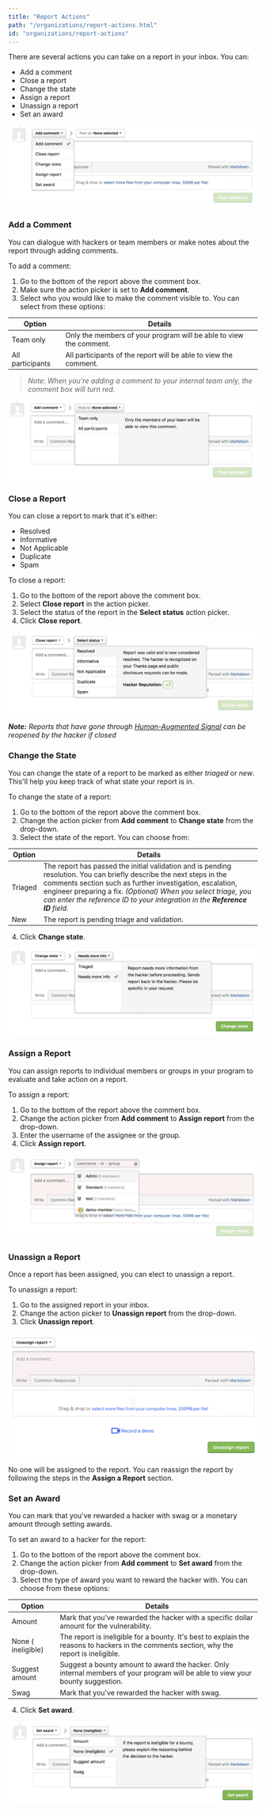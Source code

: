 ```yaml
---
title: "Report Actions"
path: "/organizations/report-actions.html"
id: "organizations/report-actions"
---
```


There are several actions you can take on a report in your inbox. You can:
* Add a comment
* Close a report
* Change the state
* Assign a report
* Unassign a report
* Set an award

![report-actions](./images/report-actions-1.png)

### Add a Comment
You can dialogue with hackers or team members or make notes about the report through adding comments.

To add a comment:
1) Go to the bottom of the report above the comment box.
2) Make sure the action picker is set to **Add comment**.
3) Select who you would like to make the comment visible to. You can select from these options:

Option | Details
------ | -------
Team only | Only the members of your program will be able to view the comment.
All participants | All participants of the report will be able to view the comment.

><i>Note: When you're adding a comment to your internal team only, the comment box will turn red.</i>

![report-actions-2](./images/report-action-2.png)

### Close a Report
You can close a report to mark that it's either:
* Resolved
* Informative
* Not Applicable
* Duplicate
* Spam

To close a report:
1) Go to the bottom of the report above the comment box.
2) Select **Close report** in the action picker.
3) Select the status of the report in the **Select status** action picker.
4) Click **Close report**.

![report-action-3](./images/report-actions-3.png)

***Note:*** *Reports that have gone through [Human-Augmented Signal](human-augmented-signal.html) can be reopened by the hacker if closed*

### Change the State
You can change the state of a report to be marked as either *triaged* or *new*. This'll help you keep track of what state your report is in.

To change the state of a report:
1) Go to the bottom of the report above the comment box.
2) Change the action picker from **Add comment** to **Change state** from the drop-down.  
3) Select the state of the report. You can choose from:

Option | Details
------ | -------
Triaged | The report has passed the initial validation and is pending resolution. You can briefly describe the next steps in the comments section such as further investigation, escalation, engineer preparing a fix. *(Optional) When you select triage, you can enter the reference ID to your integration in the **Reference ID** field.*
New | The report is pending triage and validation.

4) Click **Change state**.

![report-action-5](./images/report-action-5.png)

### Assign a Report
You can assign reports to individual members or groups in your program to evaluate and take action on a report.

To assign a report:
1) Go to the bottom of the report above the comment box.
2) Change the action picker from **Add comment** to **Assign report** from the drop-down.  
3) Enter the username of the assignee or the group.
4) Click **Assign report**.

![assign report](./images/assign-report.png)

### Unassign a Report
Once a report has been assigned, you can elect to unassign a report.

To unassign a report:
1) Go to the assigned report in your inbox.
2) Change the action picker to **Unassign report** from the drop-down.
3) Click **Unassign report**.

![unassign report](./images/report-actions-unassign.png)

No one will be assigned to the report. You can reassign the report by following the steps in the <b>Assign a Report</b> section.

### Set an Award
You can mark that you've rewarded a hacker with swag or a monetary amount through setting awards.

To set an award to a hacker for the report:
1) Go to the bottom of the report above the comment box.
2) Change the action picker from **Add comment** to **Set award** from the drop-down.  
3) Select the type of award you want to reward the hacker with. You can choose from these options:

Option | Details
------ | ------
Amount | Mark that you've rewarded the hacker with a specific dollar amount for the vulnerability.
None ( ineligible) | The report is ineligible for a bounty. It's best to explain the reasons to hackers in the comments section, why the report is ineligible.
Suggest amount | Suggest a bounty amount to award the hacker. Only internal members of your program will be able to view your bounty suggestion.
Swag | Mark that you've rewarded the hacker with swag.

4) Click **Set award**.

![report-action-4](./images/report-action-4.png)
